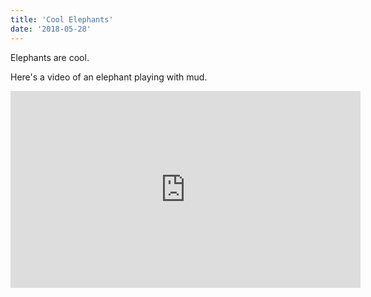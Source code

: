 ```yaml
---
title: 'Cool Elephants'
date: '2018-05-28'
---
```


Elephants are cool.

Here's a video of an elephant playing with mud.

<iframe width="560" height="315" src="https://www.youtube.com/embed/4n0xNbfJLR8" frameborder="0" allowfullscreen></iframe>
